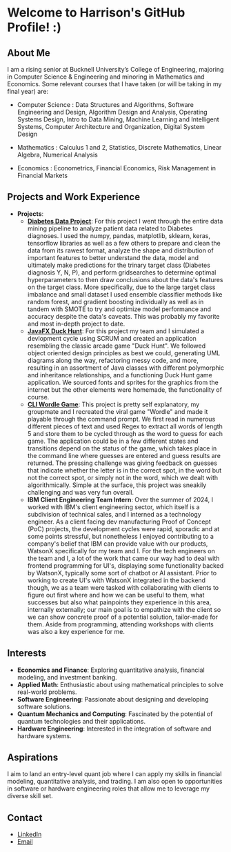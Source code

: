 # Welcome to Harrison's GitHub Profile! :)

## About Me
I am a rising senior at Bucknell University’s College of Engineering, majoring in Computer Science & Engineering and minoring in Mathematics and Economics. Some relevant courses that I have taken (or will be taking in my final year) are:

- Computer Science : Data Structures and Algorithms, Software Engineering and Design, Algorithm Design and Analysis, Operating Systems Design, Intro to Data Mining, Machine Learning and Intelligent Systems, Computer Architecture and Organization, Digital System Design

- Mathematics : Calculus 1 and 2, Statistics, Discrete Mathematics, Linear Algebra, Numerical Analysis

- Economics : Econometrics, Financial Economics, Risk Management in Financial Markets

## Projects and Work Experience
- **Projects**:
  - **[Diabetes Data Project](https://github.com/harrison-hal3sworth/harrison-hal3sworth/tree/main/data_mining_final_proj)**: For this project I went through the entire data mining pipeline to analyze patient data related to Diabetes diagnoses. I used the numpy, pandas, matplotlib, sklearn, keras, tensorflow libraries as well as a few others to prepare and clean the data from its rawest format, analyze the shape and distribution of important features to better understand the data, model and ultimately make predictions for the trinary target class (Diabetes diagnosis Y, N, P), and perform gridsearches to determine optimal hyperparameters to then draw conclusions about the data's features on the target class. More specifically, due to the large target class imbalance and small dataset I used ensemble classifier methods like random forest, and gradient boosting individually as well as in tandem with SMOTE to try and optimize model performance and accuracy despite the data's caveats. This was probably my favorite and most in-depth project to date.
  - **[JavaFX Duck Hunt](https://github.com/harrison-hal3sworth/harrison-hal3sworth/tree/main/duck_hunt)**: For this project my team and I simulated a devlopment cycle using SCRUM and created an application resembling the classic arcade game "Duck Hunt". We followed object oriented design principles as best we could, generating UML diagrams along the way, refactoring messy code, and more, resulting in an assortment of Java classes with different polymorphic and inheritance relationships, and a functioning Duck Hunt game application. We sourced fonts and sprites for the graphics from the internet but the other elements were homemade, the functionality of course.
  - **[CLI Wordle Game](https://github.com/harrison-hal3sworth/harrison-hal3sworth/tree/main/wordle)**: This project is pretty self explanatory, my groupmate and I recreated the viral game "Wordle" and made it playable through the command prompt. We first read in numerous different pieces of text and used Regex to extract all words of length 5 and store them to be cycled through as the word to guess for each game. The application could be in a few different states and transitions depend on the status of the game, which takes place in the command line where guesses are entered and guess results are returned. The pressing challenge was giving feedback on guesses that indicate whether the letter is in the correct spot, in the word but not the correct spot, or simply not in the word, which we dealt with algorithmically. Simple at the surface, this project was sneakily challenging and was very fun overall.
  - **IBM Client Engineering Team Intern**: Over the summer of 2024, I worked with IBM's client engineering sector, which itself is a subdivision of technical sales, and I interned as a technology engineer. As a client facing dev manufacturing Proof of Concept (PoC) projects, the development cycles were rapid, sporadic and at some points stressful, but nonetheless I enjoyed contributing to a company's belief that IBM can provide value with our products, WatsonX specifically for my team and I. For the tech engineers on the team and I, a lot of the work that came our way had to deal with frontend programming for UI's, displaying some functionality backed by WatsonX, typically some sort of chatbot or AI assistant. Prior to working to create UI's with WatsonX integrated in the backend though, we as a team were tasked with collaborating with clients to figure out first where and how we can be useful to them, what successes but also what painpoints they experience in this area, internally externally; our main goal is to empathize with the client so we can show concrete proof of a potential solution, tailor-made for them. Aside from programming, attending workshops with clients was also a key experience for me.

## Interests
- **Economics and Finance**: Exploring quantitative analysis, financial modeling, and investment banking.
- **Applied Math**: Enthusiastic about using mathematical principles to solve real-world problems.
- **Software Engineering**: Passionate about designing and developing software solutions.
- **Quantum Mechanics and Computing**: Fascinated by the potential of quantum technologies and their applications.
- **Hardware Engineering**: Interested in the integration of software and hardware systems.

## Aspirations
I aim to land an entry-level quant job where I can apply my skills in financial modeling, quantitative analysis, and trading. I am also open to opportunities in software or hardware engineering roles that allow me to leverage my diverse skill set.

## Contact
- [LinkedIn](https://www.linkedin.com/in/harrison-halesworth-78b077248/)
- [Email](harrison.hal3sworth@gmail.com)
